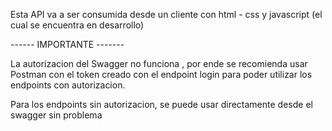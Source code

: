 Esta API va a ser consumida desde un cliente con html - css y javascript (el cual se encuentra en desarrollo)

------ IMPORTANTE -------

La autorizacion del Swagger no funciona  , por ende se recomienda usar Postman con el token creado con el endpoint login
para poder utilizar los endpoints con autorizacion.

Para los endpoints sin autorizacion, se puede usar directamente desde el swagger sin problema
